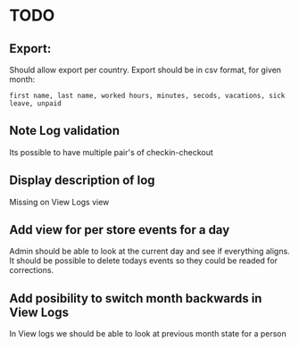 # TODO

## Export:
Should allow export per country. Export should be in csv format, for given month:
```csv
first name, last name, worked hours, minutes, secods, vacations, sick leave, unpaid
```

## Note Log validation
Its possible to have multiple pair's of checkin-checkout

## Display description of log
Missing on View Logs view

## Add view for per store events for a day
Admin should be able to look at the current day and see if everything aligns. It should be possible to delete todays events so they could be readed for corrections.

## Add posibility to switch month backwards in View Logs
In View logs we should be able to look at previous month state for a person